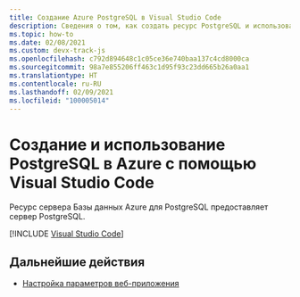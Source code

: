 ```yaml
---
title: Создание Azure PostgreSQL в Visual Studio Code
description: Сведения о том, как создать ресурс PostgreSQL и использовать его для базы данных PostgreSQL из расширения Базы данных Azure в Visual Studio Code.
ms.topic: how-to
ms.date: 02/08/2021
ms.custom: devx-track-js
ms.openlocfilehash: c792d894648c1c05ce36e740baa137c4cd8000ca
ms.sourcegitcommit: 98a7e855206ff463c1d95f93c23dd665b26a0aa1
ms.translationtype: HT
ms.contentlocale: ru-RU
ms.lasthandoff: 02/09/2021
ms.locfileid: "100005014"
---
```

# <a name="create-and-use-postgresql-on-azure-with-visual-studio-code"></a>Создание и использование PostgreSQL в Azure с помощью Visual Studio Code

Ресурс сервера Базы данных Azure для PostgreSQL предоставляет сервер PostgreSQL. 


[!INCLUDE [Visual Studio Code](../../includes/visual-studio-code-database-extension.md)]

## <a name="next-steps"></a>Дальнейшие действия

* [Настройка параметров веб-приложения](../configure-web-app-settings.md)